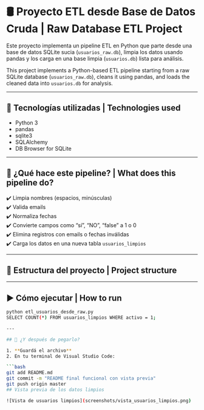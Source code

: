 # 🛢️ Proyecto ETL desde Base de Datos Cruda | Raw Database ETL Project

Este proyecto implementa un pipeline ETL en Python que parte desde una base de datos SQLite sucia (`usuarios_raw.db`), limpia los datos usando pandas y los carga en una base limpia (`usuarios.db`) lista para análisis.

This project implements a Python-based ETL pipeline starting from a raw SQLite database (`usuarios_raw.db`), cleans it using pandas, and loads the cleaned data into `usuarios.db` for analysis.

---

## 🔧 Tecnologías utilizadas | Technologies used

- Python 3  
- pandas  
- sqlite3  
- SQLAlchemy  
- DB Browser for SQLite

---

## 🧪 ¿Qué hace este pipeline? | What does this pipeline do?

✔️ Limpia nombres (espacios, minúsculas)  
✔️ Valida emails  
✔️ Normaliza fechas  
✔️ Convierte campos como “sí”, “NO”, “false” a 1 o 0  
✔️ Elimina registros con emails o fechas inválidas  
✔️ Carga los datos en una nueva tabla `usuarios_limpios`

---

## 📂 Estructura del proyecto | Project structure


---

## ▶️ Cómo ejecutar | How to run

```bash
python etl_usuarios_desde_raw.py
SELECT COUNT(*) FROM usuarios_limpios WHERE activo = 1;

---

## 🚀 ¿Y después de pegarlo?

1. **Guardá el archivo**
2. En tu terminal de Visual Studio Code:

```bash
git add README.md
git commit -m "README final funcional con vista previa"
git push origin master
## Vista previa de los datos limpios

![Vista de usuarios limpios](screenshots/vista_usuarios_limpios.png)

